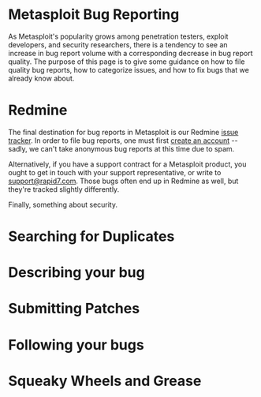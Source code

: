 # Metasploit Bug Reporting

As Metasploit's popularity grows among penetration testers, exploit developers, and security researchers, there is a tendency to see an increase in bug report volume with a corresponding decrease in bug report quality. The purpose of this page is to give some guidance on how to file quality bug reports, how to categorize issues, and how to fix bugs that we already know about.

# Redmine

The final destination for bug reports in Metasploit is our Redmine [issue tracker](https://dev.metasploit.com/redmine/projects/framework/issues?set_filter=1). In order to file bug reports, one must first [create an account](https://dev.metasploit.com/redmine/account/register) -- sadly, we can't take anonymous bug reports at this time due to spam.

Alternatively, if you have a support contract for a Metasploit product, you ought to get in touch with your support representative, or write to support@rapid7.com. Those bugs often end up in Redmine as well, but they're tracked slightly differently.

Finally, something about security.

# Searching for Duplicates

# Describing your bug

# Submitting Patches

# Following your bugs

# Squeaky Wheels and Grease
